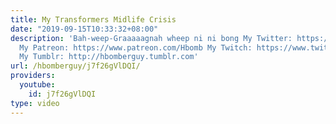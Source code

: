 ```yaml
---
title: My Transformers Midlife Crisis
date: "2019-09-15T10:33:32+08:00"
description: 'Bah-weep-Graaaaagnah wheep ni ni bong My Twitter: https://twitter.com/hbomberguy
  My Patreon: https://www.patreon.com/Hbomb My Twitch: https://www.twitch.tv/hbomberguy/
  My Tumblr: http://hbomberguy.tumblr.com'
url: /hbomberguy/j7f26gVlDQI/
providers:
  youtube:
    id: j7f26gVlDQI
type: video
---
```

